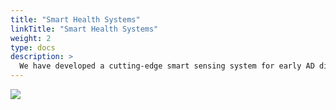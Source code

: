```yaml
---
title: "Smart Health Systems"
linkTitle: "Smart Health Systems"
weight: 2
type: docs
description: >
  We have developed a cutting-edge smart sensing system for early AD diagnosis and intervention. We have developed a sensor box containing multiple non-invasive sensors placed in living/bedroom rooms to capture various behavioral data like basic motion/social activities. The collected data is then analyzed using state-of-the-art AI algorithms to identify potential signs and stages of AD. Our smart sensing system has already been deployed in the homes of more than 60 normal elderly individuals and those with AD.
---
```


![](/images/research/smarthealth.png)